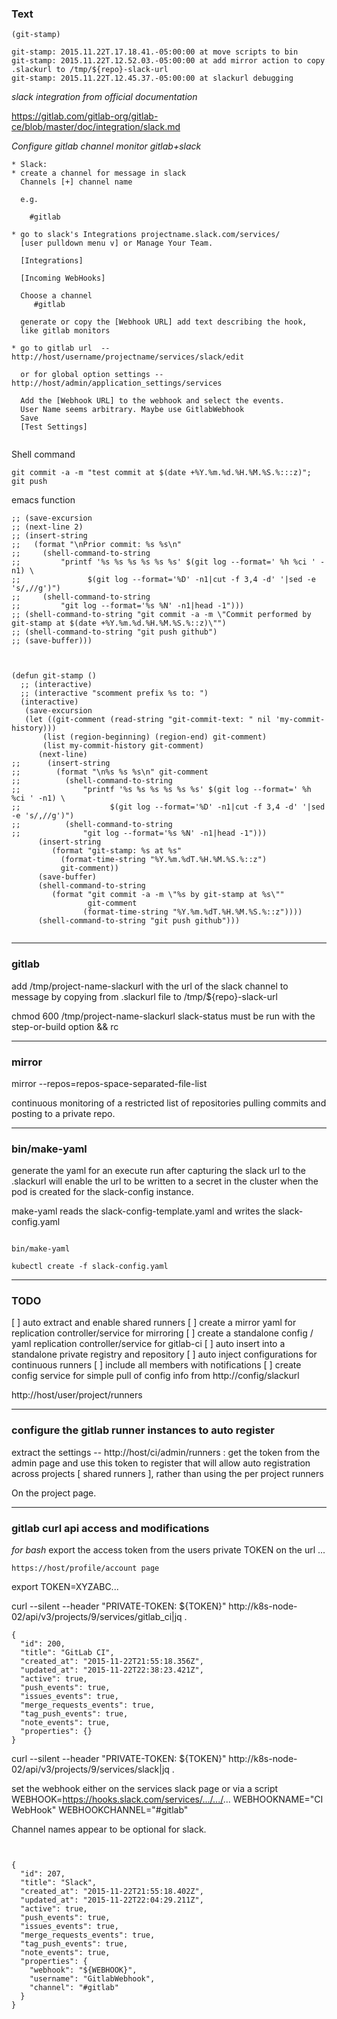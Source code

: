 ### Text
```
(git-stamp)

git-stamp: 2015.11.22T.17.18.41.-05:00:00 at move scripts to bin
git-stamp: 2015.11.22T.12.52.03.-05:00:00 at add mirror action to copy .slackurl to /tmp/${repo}-slack-url
git-stamp: 2015.11.22T.12.45.37.-05:00:00 at slackurl debugging
```

*slack integration from official documentation*

https://gitlab.com/gitlab-org/gitlab-ce/blob/master/doc/integration/slack.md


*Configure gitlab channel monitor gitlab+slack*
```
* Slack:
* create a channel for message in slack
  Channels [+] channel name

  e.g.

    #gitlab

* go to slack's Integrations projectname.slack.com/services/
  [user pulldown menu v] or Manage Your Team.

  [Integrations]

  [Incoming WebHooks]

  Choose a channel
     #gitlab 

  generate or copy the [Webhook URL] add text describing the hook,
  like gitlab monitors

* go to gitlab url  -- http://host/username/projectname/services/slack/edit

  or for global option settings -- http://host/admin/application_settings/services

  Add the [Webhook URL] to the webhook and select the events.
  User Name seems arbitrary. Maybe use GitlabWebhook
  Save
  [Test Settings]


```


Shell command
```
git commit -a -m "test commit at $(date +%Y.%m.%d.%H.%M.%S.%:::z)"; git push
```
emacs function
```
;; (save-excursion
;; (next-line 2)
;; (insert-string 
;;   (format "\nPrior commit: %s %s\n"
;;     (shell-command-to-string
;;         "printf '%s %s %s %s %s %s' $(git log --format=' %h %ci ' -n1) \
;;               $(git log --format='%D' -n1|cut -f 3,4 -d' '|sed -e 's/,//g')")
;;     (shell-command-to-string
;;         "git log --format='%s %N' -n1|head -1")))
;; (shell-command-to-string "git commit -a -m \"Commit performed by git-stamp at $(date +%Y.%m.%d.%H.%M.%S.%::z)\"")
;; (shell-command-to-string "git push github")
;; (save-buffer)))



(defun git-stamp ()
  ;; (interactive)
  ;; (interactive "scomment prefix %s to: ")
  (interactive)
   (save-excursion
   (let ((git-comment (read-string "git-commit-text: " nil 'my-commit-history)))
       (list (region-beginning) (region-end) git-comment)
       (list my-commit-history git-comment)
      (next-line)
;;      (insert-string 
;;        (format "\n%s %s %s\n" git-comment
;;          (shell-command-to-string
;;              "printf '%s %s %s %s %s %s' $(git log --format=' %h %ci ' -n1) \
;;                    $(git log --format='%D' -n1|cut -f 3,4 -d' '|sed -e 's/,//g')")
;;          (shell-command-to-string
;;              "git log --format='%s %N' -n1|head -1")))
      (insert-string 
         (format "git-stamp: %s at %s" 
           (format-time-string "%Y.%m.%dT.%H.%M.%S.%::z")
           git-comment))
      (save-buffer)
      (shell-command-to-string
         (format "git commit -a -m \"%s by git-stamp at %s\"" 
                 git-comment
                (format-time-string "%Y.%m.%dT.%H.%M.%S.%::z"))))
      (shell-command-to-string "git push github")))


```
---
### gitlab

add /tmp/project-name-slackurl with the url of the slack channel to message
by copying from .slackurl file to /tmp/${repo}-slack-url

chmod 600 /tmp/project-name-slackurl
slack-status must be run with the step-or-build option && rc

---
### mirror

mirror --repos=repos-space-separated-file-list

continuous monitoring of a restricted list of repositories pulling
commits and posting to a private repo.


---
### bin/make-yaml

generate the yaml for an execute run after capturing the slack url to
the .slackurl will enable the url to be written to a secret in the
cluster when the pod is created for the slack-config instance.

make-yaml reads the slack-config-template.yaml and writes the
slack-config.yaml


```

bin/make-yaml

kubectl create -f slack-config.yaml 

```


---

### TODO

[ ] auto extract and enable shared runners
[ ] create a mirror yaml for replication controller/service for mirroring
[ ] create a standalone config / yaml replication controller/service for gitlab-ci
[ ] auto insert into a standalone private registry and repository
[ ] auto inject configurations for continuous runners
[ ] include all members with notifications
[ ] create config service for simple pull of config info from http://config/slackurl

http://host/user/project/runners


---
### configure the gitlab runner instances to auto register

extract the settings -- http://host/ci/admin/runners : get the token
from the admin page and use this token to register that will allow
auto registration across projects [ shared runners ], rather than
using the per project runners

On the project page.

---
### gitlab curl api access and modifications

*for bash* export the access token from the users private TOKEN on the url ...

    https://host/profile/account page

export TOKEN=XYZABC...

curl --silent --header "PRIVATE-TOKEN: ${TOKEN}" http://k8s-node-02/api/v3/projects/9/services/gitlab_ci|jq .

```
{
  "id": 200,
  "title": "GitLab CI",
  "created_at": "2015-11-22T21:55:18.356Z",
  "updated_at": "2015-11-22T22:38:23.421Z",
  "active": true,
  "push_events": true,
  "issues_events": true,
  "merge_requests_events": true,
  "tag_push_events": true,
  "note_events": true,
  "properties": {}
}
```

curl --silent --header "PRIVATE-TOKEN: ${TOKEN}" http://k8s-node-02/api/v3/projects/9/services/slack|jq .

set the webhook either on the services slack page or via a script
WEBHOOK=https://hooks.slack.com/services/.../.../...
WEBHOOKNAME="CI WebHook"
WEBHOOKCHANNEL="#gitlab"

Channel names appear to be optional for slack.

```


{
  "id": 207,
  "title": "Slack",
  "created_at": "2015-11-22T21:55:18.402Z",
  "updated_at": "2015-11-22T22:04:29.211Z",
  "active": true,
  "push_events": true,
  "issues_events": true,
  "merge_requests_events": true,
  "tag_push_events": true,
  "note_events": true,
  "properties": {
    "webhook": "${WEBHOOK}",
    "username": "GitlabWebhook",
    "channel": "#gitlab"
  }
}
```
